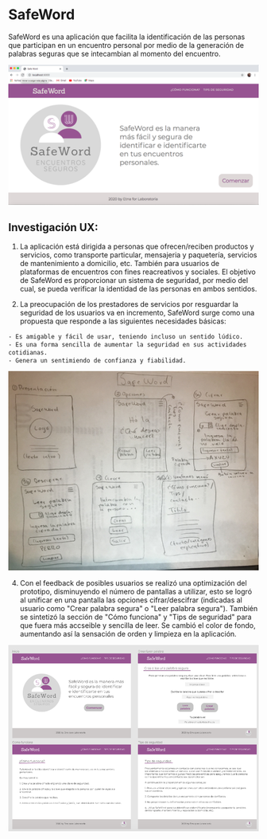 # SafeWord

SafeWord es una aplicación que facilita la identificación de las personas que participan en un encuentro personal por medio de la generación de palabras seguras que se intecambian al momento del encuentro.

![](imagenesSW/imagenFinal.png)

## Investigación UX:

  1. La aplicación está dirigida a personas que ofrecen/reciben productos y servicios, como transporte particular, mensajeria y paquetería, servicios de mantenimiento a domicilio, etc. También para usuarios de plataformas de encuentros con fines reacreativos y sociales. El objetivo de SafeWord es proporcionar un sistema de seguridad, por medio del cual, se pueda verificar la identidad de las personas en ambos sentidos.

  2. La preocupación de los prestadores de servicios por resguardar la seguridad de los usuarios  va en incremento, SafeWord surge como una propuesta que responde a las siguientes necesidades básicas:

    - Es amigable y fácil de usar, teniendo incluso un sentido lúdico.
    - Es una forma sencilla de aumentar la seguridad en sus actividades cotidianas.  
    - Genera un sentimiendo de confianza y fiabilidad.

  ![](imagenesSW/prototipoPapel.jpg)

  4. Con el feedback de posibles usuarios se realizó una optimización del prototipo, disminuyendo el número de pantallas a utilizar, esto se logró al unificar en una pantalla las opciones cifrar/descifrar (indicadas al usuario como "Crear
  palabra segura" o "Leer palabra segura"). También se sintetizó la sección de "Cómo funciona" y "Tips de seguridad" para que fuera más accseible y sencilla de leer. Se cambió el color de fondo, aumentando así la sensación de orden y limpieza en la aplicación.

  ![](imagenesSW/prototipoFinalSW.png)
